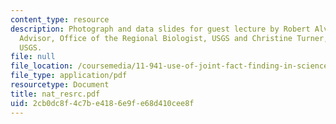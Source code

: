```yaml
---
content_type: resource
description: Photograph and data slides for guest lecture by Robert Alverts, Science
  Advisor, Office of the Regional Biologist, USGS and Christine Turner, Research Geologist,
  USGS.
file: null
file_location: /coursemedia/11-941-use-of-joint-fact-finding-in-science-intensive-policy-disputes-part-i-fall-2003/2cb0dc8f4c7be4186e9fe68d410cee8f_nat_resrc.pdf
file_type: application/pdf
resourcetype: Document
title: nat_resrc.pdf
uid: 2cb0dc8f-4c7b-e418-6e9f-e68d410cee8f
---
```

